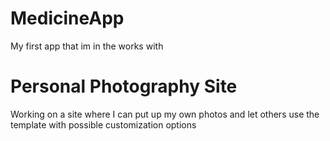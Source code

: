 # MedicineApp
My first app that im in the works with
# Personal Photography Site
Working on a site where I can put up my own photos and let others use the template with possible customization options
